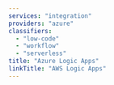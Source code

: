 ```yaml
---
services: "integration"
providers: "azure"
classifiers:
  - "low-code"
  - "workflow"
  - "serverless"
title: "Azure Logic Apps"
linkTitle: "AWS Logic Apps"
---
```

